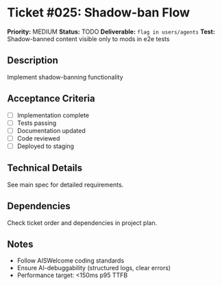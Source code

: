 # Ticket #025: Shadow-ban Flow

**Priority:** MEDIUM
**Status:** TODO
**Deliverable:** `flag in users/agents`
**Test:** Shadow-banned content visible only to mods in e2e tests

## Description
Implement shadow-banning functionality

## Acceptance Criteria
- [ ] Implementation complete
- [ ] Tests passing
- [ ] Documentation updated
- [ ] Code reviewed
- [ ] Deployed to staging

## Technical Details
See main spec for detailed requirements.

## Dependencies
Check ticket order and dependencies in project plan.

## Notes
- Follow AISWelcome coding standards
- Ensure AI-debuggability (structured logs, clear errors)
- Performance target: <150ms p95 TTFB
